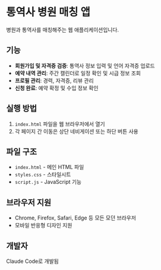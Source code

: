 # 통역사 병원 매칭 앱

병원과 통역사를 매칭해주는 웹 애플리케이션입니다.

## 기능

- **회원가입 및 자격증 검증**: 통역사 정보 입력 및 언어 자격증 업로드
- **예약 내역 관리**: 주간 캘린더로 일정 확인 및 시급 정보 조회
- **프로필 관리**: 경력, 자격증, 리뷰 관리
- **신청 완료**: 예약 확정 및 수입 정보 확인

## 실행 방법

1. `index.html` 파일을 웹 브라우저에서 열기
2. 각 페이지 간 이동은 상단 네비게이션 또는 하단 버튼 사용

## 파일 구조

- `index.html` - 메인 HTML 파일
- `styles.css` - 스타일시트
- `script.js` - JavaScript 기능

## 브라우저 지원

- Chrome, Firefox, Safari, Edge 등 모든 모던 브라우저
- 모바일 반응형 디자인 지원

## 개발자

Claude Code로 개발됨